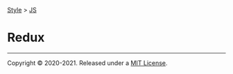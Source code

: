 [Style](../README.md) > [JS](./README.md)

# Redux

---
Copyright © 2020-2021. Released under a [MIT License](https://opensource.org/licenses/MIT).
